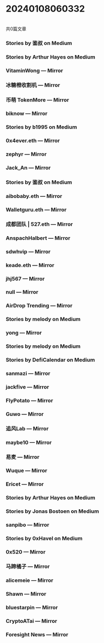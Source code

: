 <h1>20240108060332</h1><br/>共0篇文章








###  Stories by 鉴叔 on Medium









###  Stories by Arthur Hayes on Medium









###  VitaminWong — Mirror







###  冰糖橙收割机 — Mirror









###  币萌 TokenMore — Mirror















###  biknow — Mirror







###  Stories by b1995 on Medium











###  0x4ever.eth — Mirror











###  zephyr — Mirror

















###  Jack_An — Mirror









###  Stories by 鉴叔 on Medium











###  aibobaby.eth — Mirror















###  Walletguru.eth — Mirror













###  成都团队 | 527.eth — Mirror

















###  AnspachHalbert — Mirror







###  sdwhvip — Mirror





















###  keade.eth — Mirror











###  jhj567 — Mirror



















###  null — Mirror







###  AirDrop Trending — Mirror









###  Stories by melody on Medium















###  yong — Mirror













###  Stories by melody on Medium







###  Stories by DefiCalendar on Medium







###  sanmazi — Mirror























###  jackfive — Mirror















###  FlyPotato — Mirror









###  Guwo — Mirror























###  追风Lab — Mirror







###  maybe10 — Mirror

















###  易麦 — Mirror











###  Wuque — Mirror















###  Ericet — Mirror









###  Stories by Arthur Hayes on Medium









###  Stories by Jonas Bostoen on Medium









###  sanpibo — Mirror







###  Stories by 0xHavel on Medium

















###  0x520 — Mirror













###  马蹄橘子 — Mirror











###  alicemeie — Mirror















###  Shawn — Mirror













###  bluestarpin — Mirror











###  CryptoATai — Mirror









###  Foresight News — Mirror















